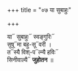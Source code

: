 +++
title = "०७ या सुबाहुः"

+++

या᳓ सुबाहुः᳓ स्वङ्गुरिः᳓  
सुषू᳓मा बहु-सू᳓वरी ।  
त᳓स्यै विश्-प᳓त्न्यै हविः᳓  
सिनीवाल्यै᳓ **जुहोतन** ॥
